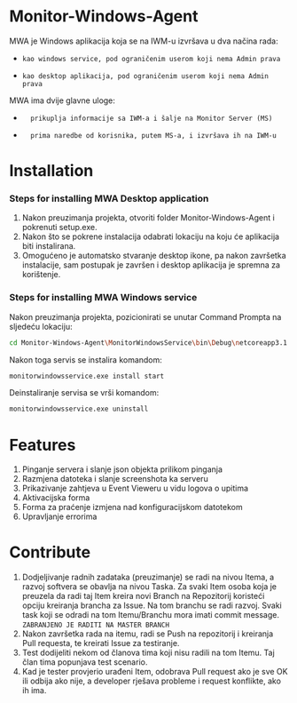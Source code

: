 # Monitor-Windows-Agent
MWA je Windows aplikacija koja se na IWM-u izvršava u dva načina rada:
  -   	kao windows service, pod ograničenim userom koji nema Admin prava
  -   	kao desktop aplikacija, pod ograničenim userom koji nema Admin prava
MWA ima dvije glavne uloge:
-   	prikuplja informacije sa IWM-a i šalje na Monitor Server (MS)
-   	prima naredbe od korisnika, putem MS-a, i izvršava ih na IWM-u
# Installation
### Steps for installing MWA Desktop application

1. Nakon preuzimanja projekta, otvoriti folder Monitor-Windows-Agent i pokrenuti setup.exe.
2. Nakon što se pokrene instalacija odabrati lokaciju na koju će aplikacija biti instalirana.
3. Omogućeno je automatsko stvaranje desktop ikone, pa nakon završetka instalacije, sam postupak je završen i desktop aplikacija je spremna za korištenje.
### Steps for installing MWA Windows service
Nakon preuzimanja projekta, pozicionirati se unutar Command Prompta na sljedeću lokaciju:
```bash
cd Monitor-Windows-Agent\MonitorWindowsService\bin\Debug\netcoreapp3.1
```
Nakon toga servis se instalira komandom:
```bash
monitorwindowsservice.exe install start
```
Deinstaliranje servisa se vrši komandom:
```bash
monitorwindowsservice.exe uninstall
```
# Features
1. Pinganje servera i slanje json objekta prilikom pinganja 
2. Razmjena datoteka i slanje screenshota ka serveru 
3. Prikazivanje zahtjeva u Event Vieweru u vidu logova o upitima
4. Aktivacijska forma 
5. Forma za praćenje izmjena nad konfiguracijskom datotekom
6. Upravljanje errorima
# Contribute
1. Dodjeljivanje radnih zadataka (preuzimanje) se radi na nivou Itema, a razvoj softvera se obavlja na nivou Taska.
  Za svaki Item osoba koja je preuzela da radi taj Item kreira novi Branch na Repozitorij koristeći opciju kreiranja brancha za Issue.
   Na tom branchu se radi razvoj. Svaki task koji se odradi na tom Itemu/Branchu mora imati commit message. `ZABRANJENO JE RADITI NA MASTER BRANCH`
2. Nakon završetka rada na itemu, radi se Push na repozitorij i kreiranja Pull requesta, te kreirati Issue za testiranje.
3. Test dodijeliti nekom od članova tima koji nisu radili na tom Itemu. Taj član tima popunjava test scenario.
4. Kad je tester provjerio urađeni Item, odobrava Pull request ako je sve OK ili odbija ako nije, a developer rješava probleme i request konflikte, ako ih ima.
